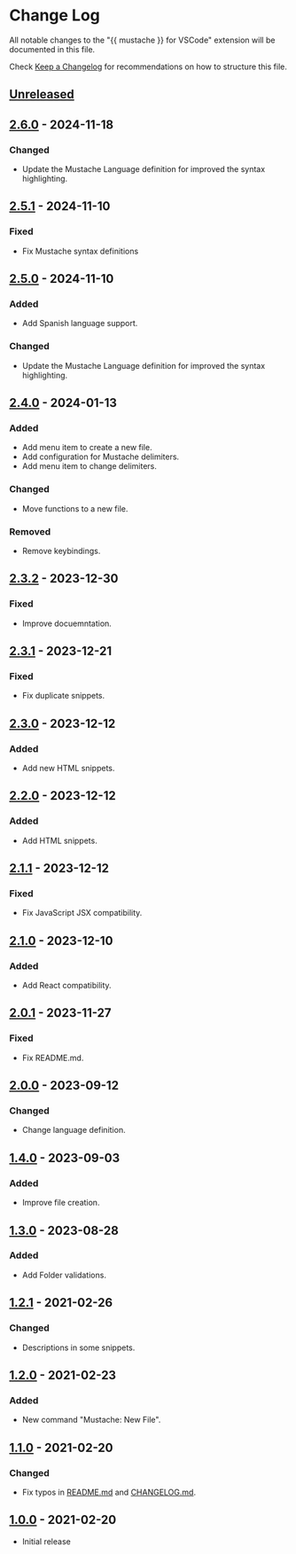 # Change Log

All notable changes to the "{{ mustache }} for VSCode" extension will be documented in this file.

Check [Keep a Changelog](http://keepachangelog.com/) for recommendations on how to structure this file.

## [Unreleased]

## [2.6.0] - 2024-11-18

### Changed

- Update the Mustache Language definition for improved the syntax highlighting.

## [2.5.1] - 2024-11-10

### Fixed

- Fix Mustache syntax definitions

## [2.5.0] - 2024-11-10

### Added

- Add Spanish language support.

### Changed

- Update the Mustache Language definition for improved the syntax highlighting.

## [2.4.0] - 2024-01-13

### Added

- Add menu item to create a new file.
- Add configuration for Mustache delimiters.
- Add menu item to change delimiters.

### Changed

- Move functions to a new file.

### Removed

- Remove keybindings.

## [2.3.2] - 2023-12-30

### Fixed

- Improve docuemntation.

## [2.3.1] - 2023-12-21

### Fixed

- Fix duplicate snippets.

## [2.3.0] - 2023-12-12

### Added

- Add new HTML snippets.

## [2.2.0] - 2023-12-12

### Added

- Add HTML snippets.

## [2.1.1] - 2023-12-12

### Fixed

- Fix JavaScript JSX compatibility.

## [2.1.0] - 2023-12-10

### Added

- Add React compatibility.

## [2.0.1] - 2023-11-27

### Fixed

- Fix README.md.

## [2.0.0] - 2023-09-12

### Changed

- Change language definition.

## [1.4.0] - 2023-09-03

### Added

- Improve file creation.

## [1.3.0] - 2023-08-28

### Added

- Add Folder validations.

## [1.2.1] - 2021-02-26

### Changed

- Descriptions in some snippets.

## [1.2.0] - 2021-02-23

### Added

- New command "Mustache: New File".

## [1.1.0] - 2021-02-20

### Changed

- Fix typos in [README.md](./README.md) and [CHANGELOG.md](./CHANGELOG.md).

## [1.0.0] - 2021-02-20

- Initial release

[unreleased]: https://github.com/ManuelGil/vscode-mustache-snippets/compare/v2.6.0...HEAD
[2.6.0]: https://github.com/ManuelGil/vscode-mustache-snippets/compare/v2.5.1...v2.6.0
[2.5.1]: https://github.com/ManuelGil/vscode-mustache-snippets/compare/v2.5.0...v2.5.1
[2.5.0]: https://github.com/ManuelGil/vscode-mustache-snippets/compare/v2.4.0...v2.5.0
[2.4.0]: https://github.com/ManuelGil/vscode-mustache-snippets/compare/v2.3.2...v2.4.0
[2.3.2]: https://github.com/ManuelGil/vscode-mustache-snippets/compare/v2.3.1...v2.3.2
[2.3.1]: https://github.com/ManuelGil/vscode-mustache-snippets/compare/v2.3.0...v2.3.1
[2.3.0]: https://github.com/ManuelGil/vscode-mustache-snippets/compare/v2.2.0...v2.3.0
[2.2.0]: https://github.com/ManuelGil/vscode-mustache-snippets/compare/v2.1.0...v2.2.0
[2.1.1]: https://github.com/ManuelGil/vscode-mustache-snippets/compare/v2.1.0...v2.1.1
[2.1.0]: https://github.com/ManuelGil/vscode-mustache-snippets/compare/v2.0.1...v2.1.0
[2.0.1]: https://github.com/ManuelGil/vscode-mustache-snippets/compare/v2.0.0...v2.0.1
[2.0.0]: https://github.com/ManuelGil/vscode-mustache-snippets/compare/v1.4.0...v2.0.0
[1.4.0]: https://github.com/ManuelGil/vscode-mustache-snippets/compare/v1.3.0...v1.4.0
[1.3.0]: https://github.com/ManuelGil/vscode-mustache-snippets/compare/v1.2.1...v1.3.0
[1.2.1]: https://github.com/ManuelGil/vscode-mustache-snippets/compare/v1.2.0...v1.2.1
[1.2.0]: https://github.com/ManuelGil/vscode-mustache-snippets/compare/v1.1.0...v1.2.0
[1.1.0]: https://github.com/ManuelGil/vscode-mustache-snippets/compare/v1.0.0...v1.1.0
[1.0.0]: https://github.com/ManuelGil/vscode-mustache-snippets/releases/tag/v1.0.0
